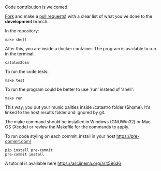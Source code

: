 Code contribution is welcomed.

[Fork](https://help.github.com/articles/fork-a-repo/) and make a [pull requests](http://help.github.com/pull-requests/)) with a clear list of what you've done to the __development__ branch.

In the repository:

    make shell

After this, you are inside a docker container. The program is available to run in the terminal.

    catatom2osm

To run the code tests:

    make test

To run the program could be better to use 'run' instead of 'shell':

    make run

This way, you put your municipalities inside /catastro folder ($home). It's linked to the host results folder and ignored by git.

The make command should be installed in Windows (GNUWin32) or Mac OS (Xcode) or review the Makefile for the commands to apply.

To run code styling on each commit, install in your host https://pre-commit.com/

    pip install pre-commit
    pre-commit install

A tutorial is available here https://asciinema.org/a/459636

